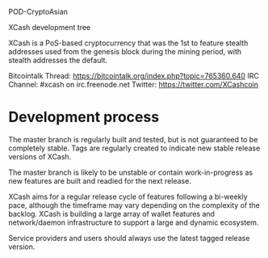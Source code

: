 POD-CryptoAsian

XCash development tree

XCash is a PoS-based cryptocurrency that was the 1st to feature stealth
addresses used from the genesis block during the mining period, with
stealth addresses the default.

Bitcointalk Thread:  https://bitcointalk.org/index.php?topic=765360.640
IRC Channel:  #xcash on irc.freenode.net
Twitter: https://twitter.com/XCashcoin

Development process
===========================

The master branch is regularly built and tested, but is not guaranteed
to be completely stable. Tags are regularly created to indicate new
stable release versions of XCash.

The master branch is likely to be unstable or contain work-in-progress
as new features are built and readied for the next release.

XCash aims for a regular release cycle of features following a bi-weekly
pace, although the timeframe may vary depending on the complexity of
the backlog.  XCash is building a large array of wallet features and 
network/daemon infrastructure to support a large and dynamic ecosystem.

Service providers and users should always use the latest tagged release
version.
